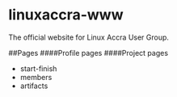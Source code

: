 # linuxaccra-www
The official website for Linux Accra User Group.

##Pages
####Profile pages
####Project pages
 * start-finish
 * members
 * artifacts
